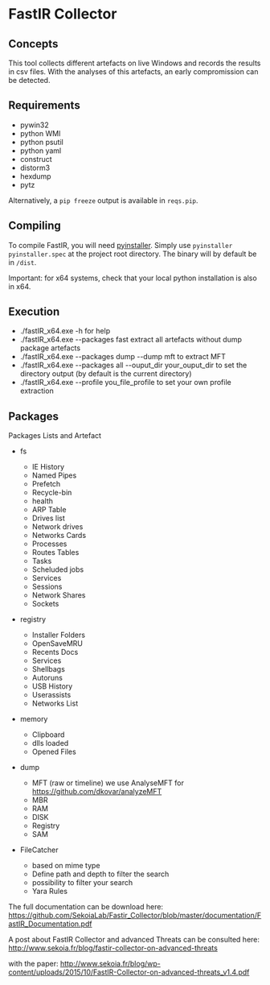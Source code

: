 # FastIR Collector

## Concepts

This tool collects different artefacts on live Windows and records the results in csv files. With the analyses of this artefacts, an early compromission can be detected.
## Requirements
- pywin32
- python WMI
- python psutil
- python yaml
- construct
- distorm3
- hexdump
- pytz

Alternatively, a `pip freeze` output is available in `reqs.pip`.
 
## Compiling

To compile FastIR, you will need [pyinstaller](https://github.com/pyinstaller/pyinstaller).
Simply use ```pyinstaller pyinstaller.spec``` at the project root directory.
The binary will by default be in `/dist`.

Important: for x64 systems,  check that your local python installation is also
in x64.

## Execution
- ./fastIR_x64.exe -h for help
- ./fastIR_x64.exe --packages fast  extract all artefacts without dump package artefacts
- ./fastIR_x64.exe --packages dump --dump mft to extract MFT
- ./fastIR_x64.exe --packages all --ouput_dir your_ouput_dir to set the directory output (by default is the current directory)
- ./fastIR_x64.exe --profile you_file_profile to set your own profile extraction

## Packages

Packages Lists and Artefact

  * fs
    * IE History
    * Named Pipes
    * Prefetch
    * Recycle-bin
    * health
    * ARP Table
    * Drives list
    * Network drives
    * Networks Cards
    * Processes
    * Routes Tables
    * Tasks
    * Scheluded jobs
    * Services
    * Sessions
    * Network Shares
    * Sockets

  * registry
    * Installer Folders
    * OpenSaveMRU
    * Recents Docs
    * Services
    * Shellbags
    * Autoruns
    * USB History
    * Userassists
    * Networks List

  * memory
    * Clipboard
    * dlls loaded
    * Opened Files

  * dump
    * MFT (raw or timeline) we use AnalyseMFT for https://github.com/dkovar/analyzeMFT
    * MBR
    * RAM
    * DISK
    * Registry
    * SAM
    
  * FileCatcher
    * based on mime type
    * Define path and depth to filter the search
    * possibility to filter your search
    * Yara Rules
    
The full documentation can be download here: https://github.com/SekoiaLab/Fastir_Collector/blob/master/documentation/FastIR_Documentation.pdf

A post about FastIR Collector and advanced Threats can be consulted here:  http://www.sekoia.fr/blog/fastir-collector-on-advanced-threats

with the paper:  http://www.sekoia.fr/blog/wp-content/uploads/2015/10/FastIR-Collector-on-advanced-threats_v1.4.pdf
